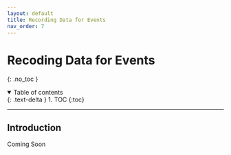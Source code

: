 ```yaml
---
layout: default
title: Recording Data for Events
nav_order: 7
---
```


# Recoding Data for Events
{: .no_toc }

<details open markdown="block">
  <summary>
    Table of contents
  </summary>
  {: .text-delta }
1. TOC
{:toc}
</details>

---

## Introduction

Coming Soon
